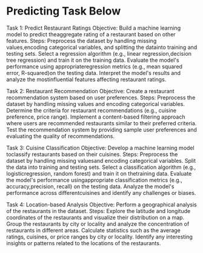 # Predicting Task Below



Task 1: Predict Restaurant Ratings
Objective: Build a machine learning model to predict theaggregate rating of a restaurant based on other features.
Steps:
Preprocess the dataset by handling missing values,encoding categorical variables, and splitting the datainto training and testing sets.
Select a regression algorithm (e.g., linear regression,decision tree regression) and train it on the training data.
Evaluate the model's performance using appropriateregression metrics (e.g., mean squared error, R-squared)on the testing data.
Interpret the model's results and analyze the mostinfluential features affecting restaurant ratings.

Task 2: Restaurant Recommendation
Objective: Create a restaurant recommendation
system based on user preferences.
Steps:
Preprocess the dataset by handling missing
values and encoding categorical variables.
Determine the criteria for restaurant
recommendations (e.g., cuisine preference,
price range).
Implement a content-based filtering
approach where users are recommended
restaurants similar to their preferred criteria.
Test the recommendation system by
providing sample user preferences and
evaluating the quality of recommendations.



Task 3: Cuisine Classification
Objective: Develop a machine learning model toclassify restaurants based on their cuisines.
Steps:
Preprocess the dataset by handling missing valuesand encoding categorical variables.
Split the data into training and testing sets.
Select a classification algorithm (e.g., logisticregression, random forest) and train it on thetraining data.
Evaluate the model's performance usingappropriate classification metrics (e.g., accuracy,precision, recall) on the testing data.
Analyze the model's performance across differentcuisines and identify any challenges or biases.


Task 4: Location-based Analysis
Objective: Perform a geographical analysis of the
restaurants in the dataset.
Steps:
Explore the latitude and longitude coordinates of
the restaurants and visualize their distribution on a
map.
Group the restaurants by city or locality and
analyze the concentration of restaurants in
different areas.
Calculate statistics such as the average ratings,
cuisines, or price ranges by city or locality.
Identify any interesting insights or patterns related
to the locations of the restaurants.
